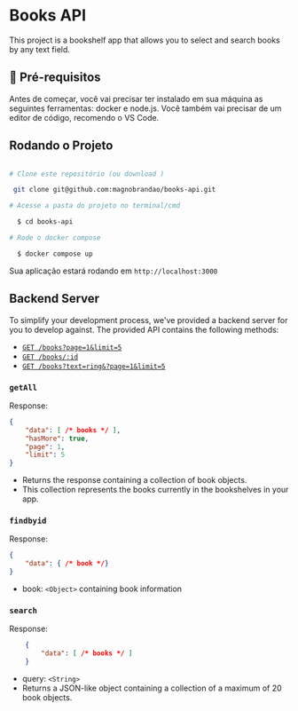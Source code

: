 # Books API

This project is a bookshelf app that allows you to select and search books by any text field.
 

## 🔗 Pré-requisitos

Antes de começar, você vai precisar ter instalado em sua máquina as seguintes ferramentas: docker e node.js. Você também vai precisar de um editor de código, recomendo o VS Code. 

## Rodando o Projeto

```bash

# Clone este repositório (ou download )

 git clone git@github.com:magnobrandao/books-api.git

# Acesse a pasta do projeto no terminal/cmd

  $ cd books-api

# Rode o docker compose

  $ docker compose up

```
Sua aplicação estará rodando em `http://localhost:3000`

## Backend Server

To simplify your development process, we've provided a backend server for you to develop against. The provided API contains the following methods:

* [`GET /books?page=1&limit=5`](#findall)
* [`GET /books/:id`](#findbyid)
* [`GET /books?text=ring&?page=1&limit=5`](#search)

### `getAll`

Response:

```json
{
    "data": [ /* books */ ],
    "hasMore": true,
    "page": 1,
    "limit": 5
}
```

* Returns the response containing a collection of book objects.
* This collection represents the books currently in the bookshelves in your app.

### `findbyid`

Response:

```json
{
    "data": { /* book */}
}
```

* book: `<Object>` containing book information

### `search`

Response:

```json
    {
        "data": [ /* books */ ]
    }
```

* query: `<String>`
* Returns a JSON-like object containing a collection of a maximum of 20 book objects.
